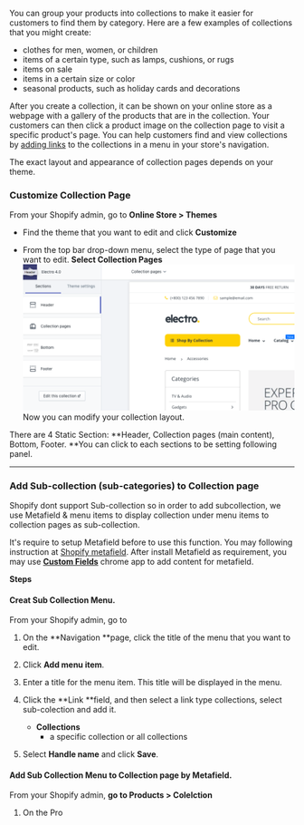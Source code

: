 You can group your products into collections to make it easier for customers to find them by category. Here are a few examples of collections that you might create:

* clothes for men, women, or children
* items of a certain type, such as lamps, cushions, or rugs
* items on sale
* items in a certain size or color
* seasonal products, such as holiday cards and decorations

After you create a collection, it can be shown on your online store as a webpage with a gallery of the products that are in the collection. Your customers can then click a product image on the collection page to visit a specific product's page. You can help customers find and view collections by [adding links](https://help.shopify.com/en/manual/products/collections/make-collections-findable) to the collections in a menu in your store's navigation.

The exact layout and appearance of collection pages depends on your theme.

### Customize Collection Page

From your Shopify admin, go to **Online Store &gt; Themes**

* Find the theme that you want to edit and click **Customize**

* From the top bar drop-down menu, select the type of page that you want to edit. **Select Collection Pages**![](/assets/collection.png)Now you can modify your collection layout.

There are 4 Static Section: **Header, Collection pages \(main content\), Bottom, Footer. **You can click to each sections to be setting following panel.

---

### Add Sub-collection \(sub-categories\) to Collection page

Shopify dont support Sub-collection so in order to add subcollection, we use Metafield & menu items to display collection under menu items to collection pages as sub-collection.

It's require to setup Metafield before to use this function. You may following instruction at [Shopify metafield](/shopify-metafield.md). After install Metafield as requirement, you may use [**Custom Fields**](http://freakdesign.com.au/pages/shopify-custom-fields) chrome app to add content for metafield.

**Steps**

#### Creat Sub Collection Menu.

From your Shopify admin, go to

1. On the **Navigation **page, click the title of the menu that you want to edit.

2. Click **Add menu item**.

3. Enter a title for the menu item. This title will be displayed in the menu.

4. Click the **Link **field, and then select a link type collections, select sub-colection and add it.

   * **Collections**
     * a specific collection or all collections

5. Select **Handle name** and click **Save**.

#### Add Sub Collection Menu to Collection page by Metafield.

From your Shopify admin, **go to Products &gt; Colelction**

1. On the Pro

#### 



